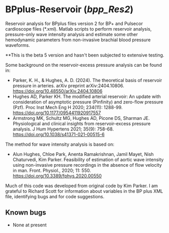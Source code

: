 # BPplus-Reservoir (*bpp_Res2*)
Reservoir analysis for BPplus files version 2 for BP+ and Pulsecor cardioscope files (\*.xml).
Matlab scripts to perform reservoir analysis, pressure-only wave intensity analysis and estimate some other hemodynamic parameters from non-invasive brachial blood pressure waveforms.

**This is the beta 5 version and hasn't been subjected to extensive testing. 

Some background on the reservoir-excess pressure analysis can be found in:

* Parker, K. H., & Hughes, A. D. (2024). The theoretical basis of reservoir pressure in arteries. arXiv preprint arXiv:2404.10806. https://doi.org/10.48550/arXiv.2404.10806
* Hughes AD, Parker KH. The modified arterial reservoir: An update with consideration of asymptotic pressure (Pinfinity) and zero-flow pressure (Pzf). Proc Inst Mech Eng H 2020; 234(11): 1288-99. https://doi.org/10.1177/0954411920917557
* Armstrong MK, Schultz MG, Hughes AD, Picone DS, Sharman JE. Physiological and clinical insights from reservoir-excess pressure analysis. 
J Hum Hypertens 2021; 35(9): 758-68. https://doi.org/10.1038/s41371-021-00515-6

The method for wave intensity analysis is based on: 
* Alun Hughes, Chloe Park, Anenta Ramakrishnan, Jamil Mayet, Nish Chaturvedi, Kim Parker. Feasibility of estimation of aortic wave intensity using non-invasive pressure recordings in the absence of flow velocity in man.
Front. Physiol., 2020; 11: 550. https://doi.org/10.3389/fphys.2020.00550

Much of this code was developed from original code by Kim Parker.
I am grateful to Richard Scott for information about variables in the BP plus XML file, identifying bugs and for code suggestions.

## Known bugs
* None at present
